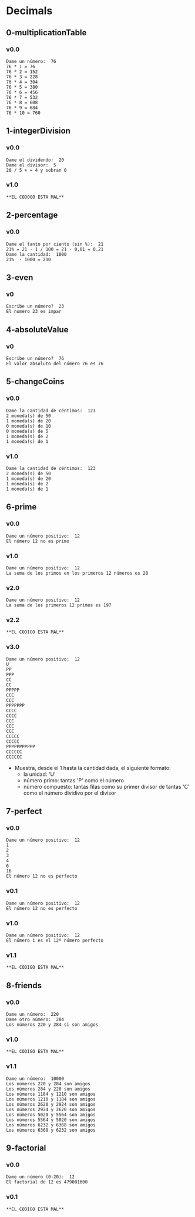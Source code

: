 # Decimals


## 0-multiplicationTable

### v0.0
~~~
Dame un número:  76
76 * 1 = 76
76 * 2 = 152
76 * 3 = 228
76 * 4 = 304
76 * 5 = 380
76 * 6 = 456
76 * 7 = 532
76 * 8 = 608
76 * 9 = 684
76 * 10 = 760
~~~

## 1-integerDivision

### v0.0
~~~
Dame el dividendo:  20
Dame el divisor:  5
20 / 5 + = 4 y sobran 0
~~~

### v1.0
~~~
**EL CODOGO ESTA MAL**
~~~

## 2-percentage

### v0.0
~~~
Dame el tanto por ciento (sin %):  21
21% = 21 · 1 / 100 = 21 · 0,01 = 0.21
Dame la cantidad:  1000
21%  · 1000 = 210
~~~

## 3-even

### v0
~~~
Escribe un número?  23
El numero 23 es impar
~~~

## 4-absoluteValue

### v0
~~~
Escribe un número?  76
El valor absoluto del número 76 es 76
~~~


## 5-changeCoins

### v0.0
~~~
Dame la cantidad de céntimos:  123
2 moneda(s) de 50
1 moneda(s) de 20
0 moneda(s) de 10
0 moneda(s) de 5
1 moneda(s) de 2
1 moneda(s) de 1
~~~

### v1.0
~~~
Dame la cantidad de céntimos:  123
2 moneda(s) de 50
1 moneda(s) de 20
1 moneda(s) de 2 
1 moneda(s) de 1 
~~~


## 6-prime

### v0.0
~~~
Dame un número positivo:  12
El número 12 no es primo
~~~

### v1.0
~~~
Dame un número positivo:  12
La suma de los primos en los primeros 12 números es 28
~~~

### v2.0
~~~
Dame un número positivo:  12
La suma de los primeros 12 primos es 197
~~~

### v2.2
~~~
**EL CODIGO ESTA MAL**
~~~

### v3.0
~~~
Dame un número positivo:  12
U  
PP 
PPP
CC 
CC 
PPPPP
CCC
CCC
PPPPPPP
CCCC
CCCC
CCC
CCC
CCC
CCCCC
CCCCC
PPPPPPPPPPP
CCCCCC
CCCCCC
~~~

* Muestra, desde el 1 hasta la cantidad dada, el siguiente formato:
    * la unidad: 'U'
    * número primo: tantas 'P' como el número
    * número compuesto: tantas filas como su primer divisor de tantas 'C' como el número dividivo por el divisor

## 7-perfect

### v0.0
~~~
Dame un número positivo:  12
1
2
3
4
6
16
El número 12 no es perfecto
~~~

### v0.1
~~~
Dame un número positivo:  12
El número 12 no es perfecto
~~~

### v1.0
~~~
Dame un número positivo:  12
El número 1 es el 12º número perfecto
~~~

### v1.1
~~~
**EL CODIGO ESTA MAL**
~~~


## 8-friends

### v0.0
~~~
Dame un número:  220
Dame otro número:  284
Los números 220 y 284 si son amigos
~~~

### v1.0
~~~
**EL CODIGO ESTA MAL**
~~~

### v1.1
~~~
Dame un número:  10000
Los números 220 y 284 son amigos
Los números 284 y 220 son amigos
Los números 1184 y 1210 son amigos
Los números 1210 y 1184 son amigos
Los números 2620 y 2924 son amigos
Los números 2924 y 2620 son amigos
Los números 5020 y 5564 son amigos
Los números 5564 y 5020 son amigos
Los números 6232 y 6368 son amigos
Los números 6368 y 6232 son amigos
~~~


## 9-factorial

### v0.0
~~~
Dame un número (0-20):  12
El factorial de 12 es 479001600
~~~

### v0.1
~~~
**EL CODIGO ESTA MAL**
~~~


